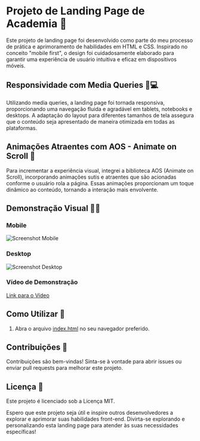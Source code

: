 # Projeto de Landing Page de Academia 💪

Este projeto de landing page foi desenvolvido como parte do meu processo de prática e aprimoramento de habilidades em HTML e CSS. Inspirado no conceito "mobile first", o design foi cuidadosamente elaborado para garantir uma experiência de usuário intuitiva e eficaz em dispositivos móveis.

## Responsividade com Media Queries 📱💻

Utilizando media queries, a landing page foi tornada responsiva, proporcionando uma navegação fluida e agradável em tablets, notebooks e desktops. A adaptação do layout para diferentes tamanhos de tela assegura que o conteúdo seja apresentado de maneira otimizada em todas as plataformas.

## Animações Atraentes com AOS - Animate on Scroll 🚀

Para incrementar a experiência visual, integrei a biblioteca AOS (Animate on Scroll), incorporando animações sutis e atraentes que são acionadas conforme o usuário rola a página. Essas animações proporcionam um toque dinâmico ao conteúdo, tornando a interação mais envolvente.

## Demonstração Visual 📸🎥

### Mobile
![Screenshot Mobile](../images/mobile.png)

### Desktop
![Screenshot Desktop](../images/desktop.png)

### Vídeo de Demonstração
[Link para o Vídeo](link_para_video)

## Como Utilizar 🚀

1. Abra o arquivo [index.html](https://mattheus910.github.io/academia/) no seu navegador preferido.

## Contribuições 🤝

Contribuições são bem-vindas! Sinta-se à vontade para abrir issues ou enviar pull requests para melhorar este projeto.

## Licença 📝

Este projeto é licenciado sob a Licença MIT.

Espero que este projeto seja útil e inspire outros desenvolvedores a explorar e aprimorar suas habilidades front-end. Divirta-se explorando e personalizando esta landing page para atender às suas necessidades específicas!
